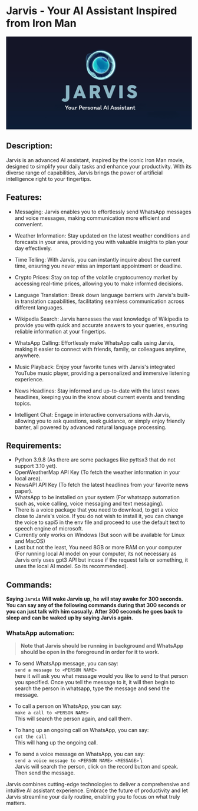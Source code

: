 # Jarvis - Your AI Assistant Inspired from Iron Man

![image](jarvis.png)

## Description:
Jarvis is an advanced AI assistant, inspired by the iconic Iron Man movie, designed to simplify your daily tasks and enhance your productivity. With its diverse range of capabilities, Jarvis brings the power of artificial intelligence right to your fingertips.

## Features:

- Messaging: Jarvis enables you to effortlessly send WhatsApp messages and voice messages, making communication more efficient and convenient.

- Weather Information: Stay updated on the latest weather conditions and forecasts in your area, providing you with valuable insights to plan your day effectively.

- Time Telling: With Jarvis, you can instantly inquire about the current time, ensuring you never miss an important appointment or deadline.

- Crypto Prices: Stay on top of the volatile cryptocurrency market by accessing real-time prices, allowing you to make informed decisions.

- Language Translation: Break down language barriers with Jarvis's built-in translation capabilities, facilitating seamless communication across different languages.

- Wikipedia Search: Jarvis harnesses the vast knowledge of Wikipedia to provide you with quick and accurate answers to your queries, ensuring reliable information at your fingertips.

- WhatsApp Calling: Effortlessly make WhatsApp calls using Jarvis, making it easier to connect with friends, family, or colleagues anytime, anywhere.

- Music Playback: Enjoy your favorite tunes with Jarvis's integrated YouTube music player, providing a personalized and immersive listening experience.

- News Headlines: Stay informed and up-to-date with the latest news headlines, keeping you in the know about current events and trending topics.

- Intelligent Chat: Engage in interactive conversations with Jarvis, allowing you to ask questions, seek guidance, or simply enjoy friendly banter, all powered by advanced natural language processing.

## Requirements:

- Python 3.9.8 (As there are some packages like pyttsx3 that do not support 3.10 yet).
- OpenWeatherMap API Key (To fetch the weather information in your local area).
- NewsAPI API Key (To fetch the latest headlines from your favorite news paper).
- WhatsApp to be installed on your system (For whatsapp automation such as, voice calling, voice messaging and text messaging).
- There is a voice package that you need to download, to get a voice close to Jarvis's voice. If you do not wish to install it, you can change the voice to sapi5 in the env file and proceed to use the default text to speech engine of microsoft.
- Currently only works on Windows (But soon will be available for Linux and MacOS)
- Last but not the least, You need 8GB or more RAM on your computer (For running local AI model on your computer, its not necessary as Jarvis only uses gpt3 API but incase if the request fails or something, it uses the local AI model. So its recommended).

## Commands:

**Saying ``Jarvis`` Will wake Jarvis up, he will stay awake for 300 seconds. You can say any of the following commands during that 300 seconds or you can just talk with him casually. After 300 seconds he goes back to sleep and can be waked up by saying Jarvis again.**

### WhatsApp automation:
> **Note that Jarvis should be running in background and WhatsApp should be open in the foreground in order for it to work.**

- To send WhatsApp message, you can say: \
 ``send a message to <PERSON NAME>`` \
 here it will ask you what message would you like to send to that person you specified. Once you tell the message to it, it will then begin to search the person in whatsapp, type the message and send the message.

- To call a person on WhatsApp, you can say: \
``make a call to <PERSON NAME>``  \
This will search the person again, and call them.

- To hang up an ongoing call on WhatsApp, you can say: \
``cut the call`` \
This will hang up the ongoing call.

- To send a voice message on WhatsApp, you can say: \
``send a voice message to <PERSON NAME> <MESSAGE>`` \  
Jarvis will search the person, click on the record button and speak. Then send the message.

Jarvis combines cutting-edge technologies to deliver a comprehensive and intuitive AI assistant experience. Embrace the future of productivity and let Jarvis streamline your daily routine, enabling you to focus on what truly matters.
